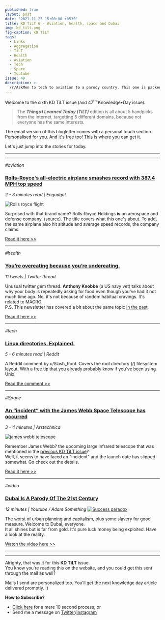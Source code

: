 ```yaml
---
published: true
layout: post
date: '2021-11-25 15:00:00 +0530'
title: KD TiLT 6 - Aviation, health, space and Dubai
img: kd_tilt.png
fig-caption: KD TiLT
tags:
  - Links
  - Aggregation
  - TiLT
  - Health
  - Aviation
  - Tech
  - Space
  - Youtube
issue: 49
description: >-
  /r/AskMen to tech to aviation to a parody country. This one is packed with stories.
---
```

Welcome to the sixth KD TiLT issue (and 47<sup>th</sup> Knowledge•Day issue).  

> The **_Things I Learned Today (TiLT)_** edition is all about 5 handpicks from the internet, targetting 5 different domains, because not everyone has the same interests.  

The email version of this blogletter comes with a personal touch section. Personalised for you. And it's free too! [This](https://knowledgeday.in/signup/) is where you can get it.  

Let's just jump into the stories for today.

-----
-----

_#aviation_
### [Rolls-Royce's all-electric airplane smashes record with 387.4 MPH top speed](https://www.engadget.com/rolls-royces-all-electric-airplane-hits-a-record-3874-mph-top-speed-082803118.html?utm_source=knowledgeday_newsletter)
_2 - 3 minutes read | Engadget_

![Rolls royce flight](https://s.yimg.com/uu/api/res/1.2/TLZdwfeyJ08M.Kpn5rSV9A--~B/Zmk9ZmlsbDtoPTQ1MDt3PTY3NTthcHBpZD15dGFjaHlvbg--/https://s.yimg.com/os/creatr-uploaded-images/2021-11/2e546400-4b67-11ec-baef-325cfe687e6d.cf.webp)  

Surprised with that brand name? Rolls-Royce Holdings **is** an aerospace and defense company. ([source](https://en.wikipedia.org/wiki/Rolls-Royce_Holdings)). The title covers what this one's about. To add, the same airplane also hit altitude and average speed records, the company claims.  

[Read it here >>](https://www.engadget.com/rolls-royces-all-electric-airplane-hits-a-record-3874-mph-top-speed-082803118.html?utm_source=knowledgeday_newsletter)   

--------

_#health_
### [You’re overeating because you’re undereating.](https://twitter.com/anthonysramblin/status/1463146351626231809?t=6TtfwwvagIWrkX54XN5Suw&s=09&utm_source=knowledgeday_newsletter)
_11 tweets | Twitter thread_

Unusual twitter gem thread. **Anthony Knobbe** (a US navy vet) talks about why your body is repeatedly asking for food even though you've had it not much time ago. No, it's not because of random habitual cravings. It's related to MACRO.  
P.S. This newsletter has covered a bit about the same topic [in the past](https://www.getrevue.co/profile/KnowledgeDay/issues/it-s-not-about-nutella-knowledge-day-252574).  

[Read it here >>](https://twitter.com/anthonysramblin/status/1463146351626231809?t=6TtfwwvagIWrkX54XN5Suw&s=09&utm_source=knowledgeday_newsletter)  

--------

_#tech_
### [Linux directories. Explained.](https://www.reddit.com/r/AskMen/comments/qqnr8a/in_a_room_of_10_people_what_would_you_bet_you/hk390a8/?utm_source=knowledgeday_newsletter)
_5 - 6 minutes read | Reddit_

A Reddit comment by u/Slash_Root. Covers the root directory (/) filesystem layout. With a free tip that you already probably know if you've been using Unix.  

[Read the comment >>](https://www.reddit.com/r/AskMen/comments/qqnr8a/in_a_room_of_10_people_what_would_you_bet_you/hk390a8/?utm_source=knowledgeday_newsletter)

--------

_#Space_
### [An “incident” with the James Webb Space Telescope has occurred](https://arstechnica.com/science/2021/11/an-incident-with-the-james-webb-space-telescope-has-occurred/?utm_source=knowledgeday_newsletter)
_3 - 4 minutes | Arstechnica_

![james webb telescope](https://cdn.arstechnica.net/wp-content/uploads/2020/05/509902main_heaveymetal-img2-orig-800x532.jpg)

Remember James Webb? the upcoming large infrared telescope that was mentioned in the [previous KD TiLT issue](https://knowledgeday.in/tilt-five/?utm_source=knowledgeday_newsletter)?  
Well, it seems to have faced an "incident" and the launch date has slipped somewhat. Go check out the details.  

[Read it here >>](https://arstechnica.com/science/2021/11/an-incident-with-the-james-webb-space-telescope-has-occurred/?utm_source=knowledgeday_newsletter)

------

_#video_
### [Dubai Is A Parody Of The 21st Century](https://www.youtube.com/watch?v=tJuqe6sre2I?utm_source=knowledgeday_newsletter)
_12 minutes | Youtube / Adam Something_
[![Success paradox](https://img.youtube.com/vi/tJuqe6sre2I/sddefault.jpg)](https://www.youtube.com/watch?v=tJuqe6sre2I?utm_source=knowledgeday_newsletter)

The worst of urban planning and capitalism, plus some slavery for good measure. Welcome to Dubai, everyone.  
It all shines but is far from gold. It's pure luck money being exploited. Have a look at the reality.  

[Watch the video here >>](https://www.youtube.com/watch?v=tJuqe6sre2I?utm_source=knowledgeday_newsletter)  

------
------

Alrighty, that was it for this **KD TiLT** issue.   
You know you're reading this on the website, and you could get this sent through the mail as well?  

Mails I send are personalized too. You'll get the next knowledge day article delivered promptly. :)  

**How to Subscribe?**  
- [Click here](https://knowledgeday.in/signup/) for a mere 10 second process; or    
- Send me a message on [Twitter](https://twitter.com/knowledgedaynl)/[Instagram](http://instagram.com/knowledgedaynl)  
